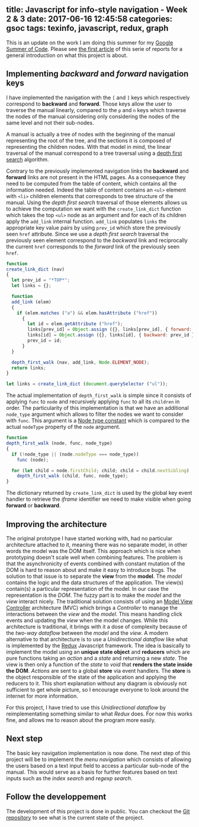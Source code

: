 title: Javascript for info-style navigation - Week 2 & 3
date: 2017-06-16 12:45:58
categories: gsoc
tags: texinfo, javascript, redux, graph
---

This is an update on the work I am doing this summer for my [Google Summer of Code](https://summerofcode.withgoogle.com/projects/#6199074135998464).  Please see [the first article](http://mathieu.lirzin.emi.u-bordeaux.fr/2017/06/03/gsoc2017-1/) of this serie of reports for a general introduction on what this project is about.

## Implementing *backward* and *forward* navigation keys

I have implemented the navigation with the `[` and `]` keys which respectively correspond to **backward** and **forward**. Those keys allow the user to traverse the manual linearly, compared to the `p` and `n` keys which traverse the nodes of the manual considering only considering the nodes of the same level and not their sub-nodes.

A manual is actually a tree of nodes with the beginning of the manual representing the root of the tree, and the sections it is composed of representing the children nodes.  With that model in mind, the linear traversal of the manual correspond to a tree traversal using a [depth first search](https://en.wikipedia.org/wiki/Depth-first_search) algorithm.

Contrary to the previously implemented navigation links the **backward** and **forward** links are not present in the HTML pages.  As a consequence they need to be computed from the table of content, which contains all the information needed.  Indeed the table of content contains an `<ul>` element with `<li>` children elements that corresponds to tree structure of the manual.  Using the *depth first search* traversal of those elements allows us to achieve the computation we want with the `create_link_dict` function which takes the top `<ul>` node as an argument and for each of its children apply the `add_link` internal function.  `add_link` populates `links` the appropriate key value pairs by using `prev_id` which store the previously seen `href` attribute.  Since we use a *depth first search* traversal the previously seen element correspond to the *backward* link and reciprocally the current `href` corresponds to the *forward* link of the previously seen `href`. 

```javascript
function
create_link_dict (nav)
{
  let prev_id = "*TOP*";
  let links = {};

  function
  add_link (elem)
  {
    if (elem.matches ("a") && elem.hasAttribute ("href"))
      {
        let id = elem.getAttribute ("href");
        links[prev_id] = Object.assign ({}, links[prev_id], { forward: id });
        links[id] = Object.assign ({}, links[id], { backward: prev_id });
        prev_id = id;
      }
  }

  depth_first_walk (nav, add_link, Node.ELEMENT_NODE);
  return links;
}

let links = create_link_dict (document.querySelector ("ul"));
```

The actual implementation of `depth_first_walk` is simple since it consists of applying `func` to `node` and recursively applying `func` to all its `children` in order.  The particularity of this implementation is that we have an additional `node_type` argument which allows to filter the nodes we want to consider with `func`.  This argument is a [Node type constant](https://developer.mozilla.org/en-US/docs/Web/API/Node/nodeType#Node_type_constants) which is compared to the actual `nodeType` property of the `node` argument.

```javascript
function
depth_first_walk (node, func, node_type)
{
  if (!node_type || (node.nodeType === node_type))
    func (node);

  for (let child = node.firstChild; child; child = child.nextSibling)
    depth_first_walk (child, func, node_type);
}
```

The dictionary returned by `create_link_dict` is used by the global key event handler to retrieve the *iframe* identifier we need to make visible when going **forward** or **backward**.

## Improving the architecture

The original prototype I have started working with, had no particular architecture attached to it, meaning there was no separate model, in other words the model was the DOM itself.  This approach which is nice when prototyping doesn't scale well when combining features.  The problem is that the asynchronicity of events combined with constant mutation of the DOM is hard to reason about and  make it easy to introduce bugs.  The solution to that issue is to separate the **view** from the **model**.  The *model* contains the logic and the data structures of the application.  The view(s) contain(s) a particular representation of the model.  In our case the representation is the *DOM*.  The fuzzy part is to make the *model* and the *view* interact nicely.  The traditional solution consists of using an [Model View Controller](https://en.wikipedia.org/wiki/Model%E2%80%93view%E2%80%93controller) architecture (MVC) which brings a *Controller* to manage the interactions between the *view* and the *model*.  This means handling click events and updating the *view* when the model changes.  While this architecture is traditional, it brings with it a dose of complexity because of the *two-way dataflow* between the *model* and the *view*.  A modern alternative to that architecture is to use a *Unidirectional dataflow* like what is implemented by the [Redux](http://redux.js.org/) Javascript framework.  The idea is basically to implement the model using an **unique state object** and **reducers** which are pure functions taking an *action* and a *state* and returning a new *state*.  The view is then only a function of the *state* to *void* that **renders the state inside the DOM**.  *Actions* are sent to a global **store** via event handlers.  The **store** is the object responsible of the state of the application and applying the reducers to it.  This short explanation without any diagram is obviously not sufficient to get whole picture, so I encourage everyone to look around the internet for more information.

For this project, I have tried to use this *Unidirectional dataflow* by reimplementating something similar to what *Redux* does.  For now this works fine, and allows me to reason about the program more easily.

## Next step

The basic key navigation implementation is now done.  The next step of this project will be to implement the *menu navigation* which consists of allowing the users based on a text input field to access a particular sub-node of the manual.  This would serve as a basis for further features based on text inputs such as the *index search* and *regexp search*. 

## Follow the developpement

The development of this project is done in public.  You can checkout the [Git repository](https://notabug.org/mthl/texinfo) to see what is the current state of the project.
